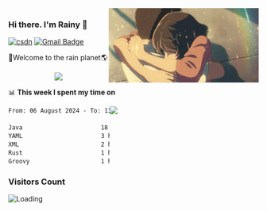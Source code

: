 <img  align='right' height="150" src="https://github.com/LikeRainDay/LikeRainDay/blob/master/pic/img_rain_1.gif?raw=true">



### Hi there. I'm Rainy :lemon:

[![csdn](https://img.shields.io/badge/-csdn-c14438?style=flat-square&logo=c&logoColor=white)](https://blog.csdn.net/qq_15807167)
[![Gmail Badge](https://img.shields.io/badge/-gmail-c14438?style=flat-square&logo=Gmail&logoColor=white&link=mailto:houshuai0816@gmail.com)](mailto:houshuai0816@gmail.com)

🚀Welcome to the rain planet🌎

<center>
<img align='center'  src="https://source.unsplash.com/user/rainyhehe/likes">
</center>

📊 **This week I spent my time on**

<img align='right'   width="300" src="https://github-readme-stats.vercel.app/api?username=LikeRainDay&show_icons=true&title_color=fff&icon_color=79ff97&text_color=9f9f9f&bg_color=151515&count_private=true">

<!--START_SECTION:waka-->

```txt
From: 06 August 2024 - To: 13 August 2024

Java                      18 hrs 5 mins   ██████████████▒░░░░░░░░░░   57.19 %
YAML                      3 hrs 45 mins   ███░░░░░░░░░░░░░░░░░░░░░░   11.88 %
XML                       2 hrs 34 mins   ██░░░░░░░░░░░░░░░░░░░░░░░   08.13 %
Rust                      1 hr 16 mins    █░░░░░░░░░░░░░░░░░░░░░░░░   04.01 %
Groovy                    1 hr 5 mins     █░░░░░░░░░░░░░░░░░░░░░░░░   03.43 %
```

<!--END_SECTION:waka-->

### Visitors Count
<img align="left" src = "https://profile-counter.glitch.me/LikeRainDay/count.svg" alt ="Loading">
